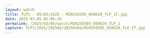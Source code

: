 ```yaml
---
layout: watch
title: TLP1 - 05/03/2025 - M20250305_050620_TLP_1T.jpg
date: 2025-03-05 05:06:20
permalink: /2025/03/05/watch/M20250305_050620_TLP_1
capture: TLP1/2025/202503/20250304/M20250305_050620_TLP_1T.jpg
---
```


